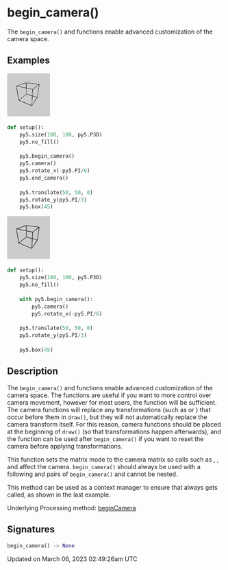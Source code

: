 # begin_camera()

The `begin_camera()` and [](sketch_end_camera) functions enable advanced customization of the camera space.

## Examples

<div class="example-table">

<div class="example-row"><div class="example-cell-image">

![example picture for begin_camera()](/images/reference/Sketch_begin_camera_0.png)

</div><div class="example-cell-code">

```python
def setup():
    py5.size(100, 100, py5.P3D)
    py5.no_fill()

    py5.begin_camera()
    py5.camera()
    py5.rotate_x(-py5.PI/6)
    py5.end_camera()

    py5.translate(50, 50, 0)
    py5.rotate_y(py5.PI/3)
    py5.box(45)
```

</div></div>

<div class="example-row"><div class="example-cell-image">

![example picture for begin_camera()](/images/reference/Sketch_begin_camera_1.png)

</div><div class="example-cell-code">

```python
def setup():
    py5.size(100, 100, py5.P3D)
    py5.no_fill()

    with py5.begin_camera():
        py5.camera()
        py5.rotate_x(-py5.PI/6)

    py5.translate(50, 50, 0)
    py5.rotate_y(py5.PI/3)

    py5.box(45)
```

</div></div>

</div>

## Description

The `begin_camera()` and [](sketch_end_camera) functions enable advanced customization of the camera space. The functions are useful if you want to more control over camera movement, however for most users, the [](sketch_camera) function will be sufficient. The camera functions will replace any transformations (such as [](sketch_rotate) or [](sketch_translate)) that occur before them in `draw()`, but they will not automatically replace the camera transform itself. For this reason, camera functions should be placed at the beginning of `draw()` (so that transformations happen afterwards), and the [](sketch_camera) function can be used after `begin_camera()` if you want to reset the camera before applying transformations.

This function sets the matrix mode to the camera matrix so calls such as [](sketch_translate), [](sketch_rotate), [](sketch_apply_matrix) and [](sketch_reset_matrix) affect the camera. `begin_camera()` should always be used with a following [](sketch_end_camera) and pairs of `begin_camera()` and [](sketch_end_camera) cannot be nested.

This method can be used as a context manager to ensure that [](sketch_end_camera) always gets called, as shown in the last example.

Underlying Processing method: [beginCamera](https://processing.org/reference/beginCamera_.html)

## Signatures

```python
begin_camera() -> None
```

Updated on March 06, 2023 02:49:26am UTC
